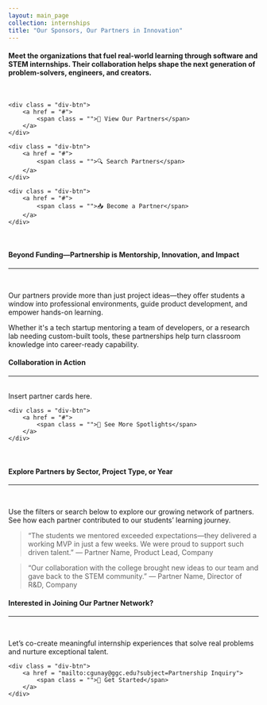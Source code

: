```yaml
---
layout: main_page
collection: internships
title: "Our Sponsors, Our Partners in Innovation"
---
```

#### Meet the organizations that fuel real-world learning through software and STEM internships. Their collaboration helps shape the next generation of problem-solvers, engineers, and creators.

<br>
<div class = "div-btn-display">

    <div class = "div-btn">
        <a href = "#">
            <span class = "">📖 View Our Partners</span>
        </a>
    </div>

    <div class = "div-btn">
        <a href = "#">
            <span class = "">🔍 Search Partners</span>
        </a>
    </div>

    <div class = "div-btn">
        <a href = "#">
            <span class = "">📥 Become a Partner</span>
        </a>
    </div>

</div>
<br>

#### Beyond Funding—Partnership is Mentorship, Innovation, and Impact
---
<br>

Our partners provide more than just project ideas—they offer students a window into professional environments, guide product development, and empower hands-on learning.

Whether it's a tech startup mentoring a team of developers, or a research lab needing custom-built tools, these partnerships help turn classroom knowledge into career-ready capability.

#### Collaboration in Action
---
<br>
Insert partner cards here.

<br>
<div>

    <div class = "div-btn">
        <a href = "#">
            <span class = "">🌟 See More Spotlights</span>
        </a>
    </div>

</div>
<br>

#### Explore Partners by Sector, Project Type, or Year
---
<br>

Use the filters or search below to explore our growing network of partners. See how each partner contributed to our students’ learning journey.

> “The students we mentored exceeded expectations—they delivered a working MVP in just a few weeks. We were proud to support such driven talent.”
> — Partner Name, Product Lead, Company

> “Our collaboration with the college brought new ideas to our team and gave back to the STEM community.”
> — Partner Name, Director of R&D, Company

#### Interested in Joining Our Partner Network?
---
<br>

Let’s co-create meaningful internship experiences that solve real problems and nurture exceptional talent.

<div class = "div-btn-display">

    <div class = "div-btn">
        <a href = "mailto:cgunay@ggc.edu?subject=Partnership Inquiry">
            <span class = "">🚀 Get Started</span>
        </a>
    </div>

</div>
<br>
